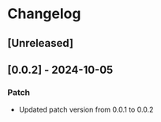 # Changelog

## [Unreleased]

## [0.0.2] - 2024-10-05
### Patch
- Updated patch version from 0.0.1 to 0.0.2


